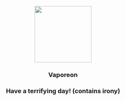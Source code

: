 <p align="center">
    <img src="https://raw.githubusercontent.com/PokeAPI/sprites/master/sprites/pokemon/134.png" width="150" height="150">
</p>
<h3 align="center"> <b>Vaporeon</b></h3>
<h3 align="center">Have a terrifying day! (contains irony)</h3>
